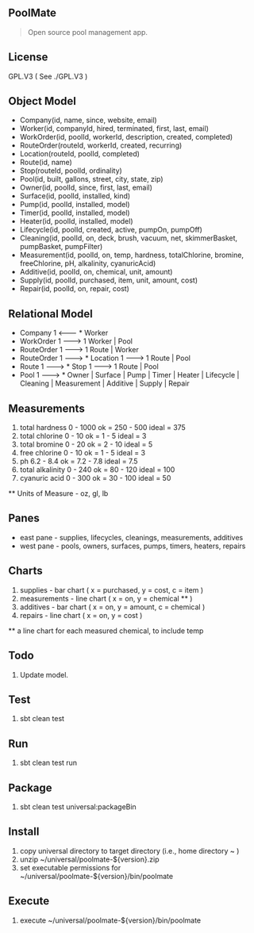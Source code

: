 PoolMate
--------
>Open source pool management app.

License
-------
GPL.V3 ( See ./GPL.V3 )

Object Model
------------
* Company(id, name, since, website, email)
* Worker(id, companyId, hired, terminated, first, last, email)
* WorkOrder(id, poolId, workerId, description, created, completed)
* RouteOrder(routeId, workerId, created, recurring)
* Location(routeId, poolId, completed)
* Route(id, name)
* Stop(routeId, poolId, ordinality)
* Pool(id, built, gallons, street, city, state, zip)
* Owner(id, poolId, since, first, last, email)
* Surface(id, poolId, installed, kind)
* Pump(id, poolId, installed, model)
* Timer(id, poolId, installed, model)
* Heater(id, poolId, installed, model)
* Lifecycle(id, poolId, created, active, pumpOn, pumpOff)
* Cleaning(id, poolId, on, deck, brush, vacuum, net, skimmerBasket, pumpBasket, pumpFilter)
* Measurement(id, poolId, on, temp, hardness, totalChlorine, bromine, freeChlorine, pH, alkalinity, cyanuricAcid)
* Additive(id, poolId, on, chemical, unit, amount)
* Supply(id, poolId, purchased, item, unit, amount, cost)
* Repair(id, poolId, on, repair, cost)

Relational Model
----------------
* Company 1 <--- * Worker
* WorkOrder 1 ---> 1 Worker | Pool
* RouteOrder 1 ---> 1 Route | Worker
* RouteOrder 1 ---> * Location 1 ---> 1 Route | Pool
* Route 1 ---> * Stop 1 ---> 1 Route | Pool
* Pool 1 ---> * Owner | Surface | Pump | Timer | Heater | Lifecycle | Cleaning | Measurement | Additive | Supply | Repair

Measurements
------------
1. total hardness 0 - 1000      ok = 250 - 500      ideal = 375
2. total chlorine 0 - 10        ok = 1 - 5          ideal = 3
3. total bromine 0 - 20         ok = 2 - 10         ideal = 5
4. free chlorine 0 - 10         ok = 1 - 5          ideal = 3
5. ph 6.2 - 8.4                 ok = 7.2 - 7.8      ideal = 7.5
6. total alkalinity 0 - 240     ok = 80 - 120       ideal = 100
7. cyanuric acid 0 - 300        ok = 30 - 100       ideal = 50
 
** Units of Measure - oz, gl, lb

Panes
-----
* east pane - supplies, lifecycles, cleanings, measurements, additives
* west pane - pools, owners, surfaces, pumps, timers, heaters, repairs

Charts
------
1. supplies - bar chart ( x = purchased, y = cost, c = item )
2. measurements - line chart ( x = on, y = chemical ** )
3. additives - bar chart ( x = on, y = amount, c = chemical )
4. repairs - line chart ( x = on, y = cost )

** a line chart for each measured chemical, to include temp

Todo
----
1. Update model.

Test
----
1. sbt clean test

Run
---
1. sbt clean test run

Package
-------
1. sbt clean test universal:packageBin

Install
-------
1. copy universal directory to target directory (i.e., home directory ~ )
2. unzip ~/universal/poolmate-${version}.zip
3. set executable permissions for ~/universal/poolmate-${version}/bin/poolmate

Execute
-------
1. execute ~/universal/poolmate-${version}/bin/poolmate